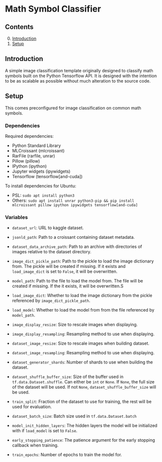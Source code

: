 
# Math Symbol Classifier

## Contents

0. [Introduction](#introduction)
1. [Setup](#setup)

## Introduction

A simple image classification template originally designed to classify math symbols built on the Python Tensorflow API. It is designed with the intention to be as scalable as possible without much alteration to the source code.

## Setup

This comes preconfigured for image classification on common math symbols.

### Dependencies

Required dependencies:
- Python Standard Library
- MLCroissant (mlcroissant)
- RarFile (rarfile, unrar)
- Pillow (pillow)
- IPython (ipython)
- Jupyter widgets (ipywidgets)
- Tensorflow (tensorflow[and-cuda])

To install dependencies for Ubuntu:
- PSL: `sudo apt install python3`
- Others: `sudo apt install unrar python3-pip && pip install mlcroissant pillow ipython ipywidgets tensorflow[and-cuda]`

### Variables

- `dataset_url`: URL to kaggle dataset.

- `jsonld_path`: Path to a croissant containing dataset metadata.
- `dataset_data_archive_path`: Path to an archive with directories of images relative to the dataset directory.
- `image_dict_pickle_path`: Path to the pickle to load the image dictionary from. The pickle will be created if missing. If it exists and `load_image_dict` is set to `False`, it will be overwritten.
- `model_path`: Path to the file to load the model from. The file will be created if missing. If the it exists, it will be overwritten.S

- `load_image_dict`: Whether to load the image dictionary from the pickle referenced by `image_dict_pickle_path`.
- `load_model`: Whether to load the model from from the file referenced by `model_path`.

- `image_display_resize`: Size to rescale images when displaying.
- `image_display_resampling`: Resampling method to use when displaying.
- `dataset_image_resize`: Size to rescale images when building dataset.
- `dataset_image_resampling`: Resampling method to use when displaying.

- `dataset_generator_shards`: Number of shards to use when building the dataset.
- `dataset_shuffle_buffer_size`: Size of the buffer used in `tf.data.Dataset.shuffle`. Can either be `int` or `None`. If `None`, the full size of the dataset will be used. If not `None`, `dataset_shuffle_buffer_size` will be used.
- `train_split`: Fraction of the dataset to use for training, the rest will be used for evaluation.
- `dataset_batch_size`: Batch size used in `tf.data.Dataset.batch`

- `model_init_hidden_layers`: The hidden layers the model will be initialized with if `load_model` is set to `False`.
- `early_stopping_patience`: The patience argument for the early stopping callback when training.
- `train_epochs`: Number of epochs to train the model for.
